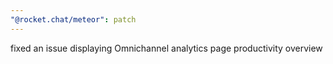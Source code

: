 ```yaml
---
"@rocket.chat/meteor": patch
---
```


fixed an issue displaying Omnichannel analytics page productivity overview
